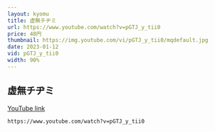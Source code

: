 ```yaml
---
layout: kyomu
title: 虚無チヂミ
url: https://www.youtube.com/watch?v=pGTJ_y_tii0
price: 48円
thumbnail: https://img.youtube.com/vi/pGTJ_y_tii0/mqdefault.jpg
date: 2023-01-12
vid: pGTJ_y_tii0
width: 90%
---
```


## 虚無チヂミ

[YouTube link](https://www.youtube.com/watch?v=pGTJ_y_tii0)
```vid
https://www.youtube.com/watch?v=pGTJ_y_tii0
```
